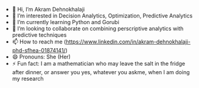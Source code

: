 - 👋 Hi, I’m Akram Dehnokhalaji
- 👀 I’m interested in Decision Analytics, Optimization, Predictive Analytics
- 🌱 I’m currently learning Python and Gorubi
- 💞️ I’m looking to collaborate on combining perscriptive analytics with predictive techniques
- 📫 How to reach me (https://www.linkedin.com/in/akram-dehnokhalaji-phd-sfhea-01874141/)
- 😄 Pronouns: She (Her)
- ⚡ Fun fact: I am a mathematician who may leave the salt in the fridge after dinner, or answer you yes, whatever you askme, when I am doing my research

<!---
akramkhalaji/akramkhalaji is a ✨ special ✨ repository because its `README.md` (this file) appears on your GitHub profile.
You can click the Preview link to take a look at your changes.
--->
